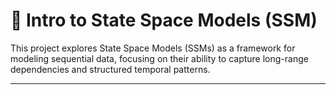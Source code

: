 # 📘 Intro to State Space Models (SSM)
This project explores State Space Models (SSMs) as a framework for modeling sequential data, focusing on their ability to capture long-range dependencies and structured temporal patterns.

---




